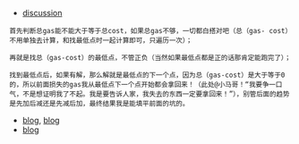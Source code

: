 - [discussion](https://leetcode-cn.com/problems/gas-station/solution/shi-yong-tu-de-si-xiang-fen-xi-gai-wen-ti-by-cyayc/671970)
```
首先判断总gas能不能大于等于总cost，如果总gas不够，一切都白搭对吧（总（gas- cost）不用单独去计算，和找最低点时一起计算即可，只遍历一次）；

再就是找总（gas-cost）的最低点，不管正负（当然如果最低点都是正的话那肯定能跑完了）；

找到最低点后，如果有解，那么解就是最低点的下一个点，因为总（gas-cost）是大于等于0的，所以前面损失的gas我从最低点下一个点开始都会拿回来！（此处@小马哥！“我要争一口气，不是想证明我了不起。我是要告诉人家，我失去的东西一定要拿回来！”），别管后面的趋势是先加后减还是先减后加，最终结果我是能填平前面的坑的。
```
- [blog](https://www.geeksforgeeks.org/maximum-contiguous-circular-sum/), [blog](https://www.geeksforgeeks.org/largest-sum-contiguous-subarray/)
- [blog](https://www.cnblogs.com/felixfang/p/3814463.html)

